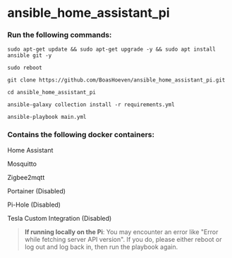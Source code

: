 # ansible_home_assistant_pi


### Run the following commands:

```
sudo apt-get update && sudo apt-get upgrade -y && sudo apt install ansible git -y
```

```
sudo reboot
```

```
git clone https://github.com/BoasHoeven/ansible_home_assistant_pi.git
```

```
cd ansible_home_assistant_pi
```

```
ansible-galaxy collection install -r requirements.yml
```

```
ansible-playbook main.yml
```

### Contains the following docker containers:

Home Assistant

Mosquitto

Zigbee2mqtt

Portainer (Disabled)

Pi-Hole (Disabled)

Tesla Custom Integration (Disabled)

> **If running locally on the Pi**: You may encounter an error like "Error while fetching server API version". If you do, please either reboot or log out and log back in, then run the playbook again.
